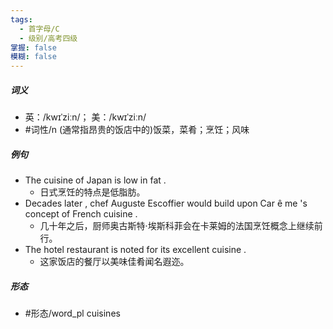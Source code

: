 ```yaml
---
tags:
  - 首字母/C
  - 级别/高考四级
掌握: false
模糊: false
---
```

##### 词义
- 英：/kwɪˈziːn/； 美：/kwɪˈziːn/
- #词性/n  (通常指昂贵的饭店中的)饭菜，菜肴；烹饪；风味
##### 例句
- The cuisine of Japan is low in fat .
	- 日式烹饪的特点是低脂肪。
- Decades later , chef Auguste Escoffier would build upon Car ê me 's concept of French cuisine .
	- 几十年之后，厨师奥古斯特·埃斯科菲会在卡莱姆的法国烹饪概念上继续前行。
- The hotel restaurant is noted for its excellent cuisine .
	- 这家饭店的餐厅以美味佳肴闻名遐迩。
##### 形态
- #形态/word_pl cuisines
